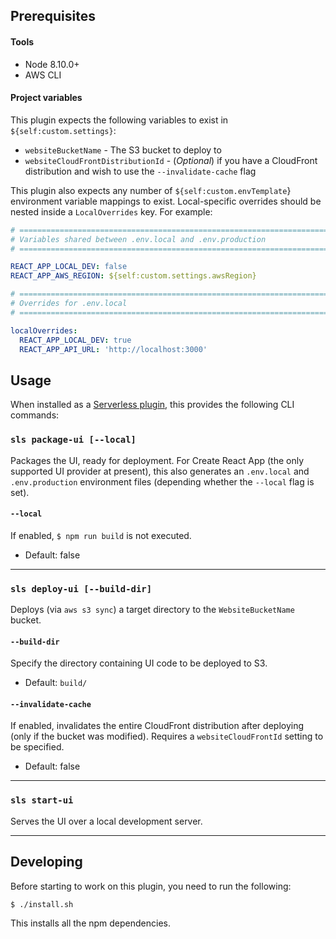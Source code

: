 ## Prerequisites

#### Tools

- Node 8.10.0+
- AWS CLI

#### Project variables

This plugin expects the following variables to exist in `${self:custom.settings}`:

- `websiteBucketName` - The S3 bucket to deploy to
- `websiteCloudFrontDistributionId` - (_Optional_) if you have a CloudFront distribution and wish to use the `--invalidate-cache` flag

This plugin also expects any number of `${self:custom.envTemplate`} environment variable mappings to exist. Local-specific overrides should be nested inside a `LocalOverrides` key. For example:

```yaml
# ========================================================================
# Variables shared between .env.local and .env.production
# ========================================================================

REACT_APP_LOCAL_DEV: false
REACT_APP_AWS_REGION: ${self:custom.settings.awsRegion}

# ========================================================================
# Overrides for .env.local
# ========================================================================

localOverrides:
  REACT_APP_LOCAL_DEV: true
  REACT_APP_API_URL: 'http://localhost:3000'
```

## Usage

When installed as a [Serverless plugin](https://serverless.com/framework/docs/providers/aws/guide/plugins/), this provides the following CLI commands:

### `sls package-ui [--local]`
Packages the UI, ready for deployment. For Create React App (the only supported UI provider at present), this also generates an `.env.local` and `.env.production` environment files (depending whether the `--local` flag is set).

#### `--local`
If enabled, `$ npm run build` is not executed.
- Default: false

---
### `sls deploy-ui [--build-dir]`
Deploys (via `aws s3 sync`) a target directory to the `WebsiteBucketName` bucket.

#### `--build-dir`
Specify the directory containing UI code to be deployed to S3.
- Default: `build/`

#### `--invalidate-cache`
If enabled, invalidates the entire CloudFront distribution after deploying (only if the bucket was modified). Requires a `websiteCloudFrontId` setting to be specified.
- Default: false

---
### `sls start-ui`
Serves the UI over a local development server.

---

## Developing

Before starting to work on this plugin, you need to run the following:
```
$ ./install.sh
```

This installs all the npm dependencies.
